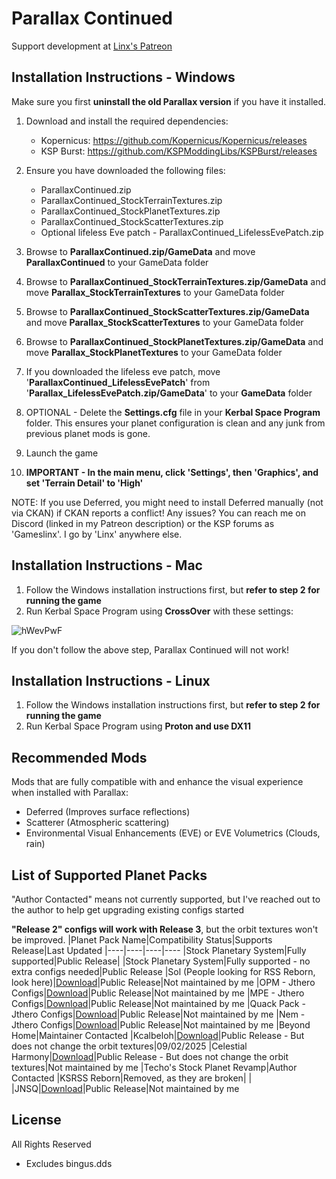 # Parallax Continued
Support development at [Linx's Patreon](https://www.patreon.com/linx_)

## Installation Instructions - Windows

Make sure you first **uninstall the old Parallax version** if you have it installed.

1. Download and install the required dependencies:
    - Kopernicus: https://github.com/Kopernicus/Kopernicus/releases
    - KSP Burst: https://github.com/KSPModdingLibs/KSPBurst/releases
    
2. Ensure you have downloaded the following files:
    - ParallaxContinued.zip
    - ParallaxContinued_StockTerrainTextures.zip
    - ParallaxContinued_StockPlanetTextures.zip
    - ParallaxContinued_StockScatterTextures.zip
    - Optional lifeless Eve patch - ParallaxContinued_LifelessEvePatch.zip

3. Browse to **ParallaxContinued.zip/GameData** and move **ParallaxContinued** to your GameData folder
4. Browse to **ParallaxContinued_StockTerrainTextures.zip/GameData** and move **Parallax_StockTerrainTextures** to your GameData folder
5. Browse to **ParallaxContinued_StockScatterTextures.zip/GameData** and move **Parallax_StockScatterTextures** to your GameData folder
6. Browse to **ParallaxContinued_StockPlanetTextures.zip/GameData** and move **Parallax_StockPlanetTextures** to your GameData folder
7. If you downloaded the lifeless eve patch, move '**ParallaxContinued_LifelessEvePatch**' from '**Parallax_LifelessEvePatch.zip/GameData**' to your **GameData** folder

8. OPTIONAL - Delete the **Settings.cfg** file in your **Kerbal Space Program** folder. This ensures your planet configuration is clean and any junk from previous planet mods is gone.

9. Launch the game

10. **IMPORTANT - In the main menu, click 'Settings', then 'Graphics', and set 'Terrain Detail' to 'High'**

NOTE: If you use Deferred, you might need to install Deferred manually (not via CKAN) if CKAN reports a conflict!
Any issues? You can reach me on Discord (linked in my Patreon description) or the KSP forums as 'Gameslinx'. I go by 'Linx' anywhere else.

## Installation Instructions - Mac

1. Follow the Windows installation instructions first, but **refer to step 2 for running the game**
2. Run Kerbal Space Program using **CrossOver** with these settings:
   
![hWevPwF](https://github.com/user-attachments/assets/6958cf71-8885-47f5-b90b-a30a8980c8d2)

If you don't follow the above step, Parallax Continued will not work!

## Installation Instructions - Linux

1. Follow the Windows installation instructions first, but **refer to step 2 for running the game**
2. Run Kerbal Space Program using **Proton and use DX11**

## Recommended Mods
Mods that are fully compatible with and enhance the visual experience when installed with Parallax:
 - Deferred (Improves surface reflections)
 - Scatterer (Atmospheric scattering)
 - Environmental Visual Enhancements (EVE) or EVE Volumetrics (Clouds, rain)

## List of Supported Planet Packs
"Author Contacted" means not currently supported, but I've reached out to the author to help get upgrading existing configs started

**"Release 2" configs will work with Release 3**, but the orbit textures won't be improved.
|Planet Pack Name|Compatibility Status|Supports Release|Last Updated
|----|----|----|----
|Stock Planetary System|Fully supported|Public Release|
|Stock Planetary System|Fully supported - no extra configs needed|Public Release
|Sol (People looking for RSS Reborn, look here)|[Download](https://docs.google.com/document/d/1GyQlvDE8JD81fL8GPenKOA3Do4GqlDSx0tWsKy_p208/edit?tab=t.0)|Public Release|Not maintained by me
|OPM - Jthero Configs|[Download](https://forum.kerbalspaceprogram.com/topic/226905-1125-aetherium-021-16-feb-2025-random-assortment-of-parallax-continued-configs/)|Public Release|Not maintained by me
|MPE - Jthero Configs|[Download](https://forum.kerbalspaceprogram.com/topic/226905-1125-aetherium-021-16-feb-2025-random-assortment-of-parallax-continued-configs/)|Public Release|Not maintained by me
|Quack Pack - Jthero Configs|[Download](https://forum.kerbalspaceprogram.com/topic/226905-1125-aetherium-021-16-feb-2025-random-assortment-of-parallax-continued-configs/)|Public Release|Not maintained by me
|Nem - Jthero Configs|[Download](https://forum.kerbalspaceprogram.com/topic/226905-1125-aetherium-021-16-feb-2025-random-assortment-of-parallax-continued-configs/)|Public Release|Not maintained by me
|Beyond Home|Maintainer Contacted
|Kcalbeloh|[Download](https://drive.google.com/file/d/1co_qgylXOP4WqXgu5gvF4qpDZzZp1qVt/view?usp=drive_link)|Public Release - But does not change the orbit textures|09/02/2025
|Celestial Harmony|[Download](https://github.com/ProximaCentauri-star/Celestial-Harmony/releases)|Public Release - But does not change the orbit textures|Not maintained by me
|Techo's Stock Planet Revamp|Author Contacted
|KSRSS Reborn|Removed, as they are broken| | 
|JNSQ|[Download](https://github.com/yukkine0704/JNSQ_ParallaxScattersContinued/releases)|Public Release|Not maintained by me

## License
All Rights Reserved
 - Excludes bingus.dds
